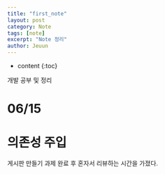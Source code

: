 ```yaml
---
title: "first_note"
layout: post
category: Note
tags: [note]
excerpt: "Note 정리"
author: Jeuun
---
```


* content
{:toc}

개발 공부 및 정리

# 06/15

# 의존성 주입 

게시판 만들기 과제 완료 후 혼자서 리뷰하는 시간을 가졌다.



